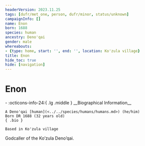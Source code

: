 ```yaml
---
headerVersion: 2023.11.25
tags: [dufr/met_one, person, dufr/minor, status/unknown]
campaignInfo: []
name: Enon
born: 1688
species: human
ancestry: Deno'qai
gender: male
whereabouts:
- {type: home, start: '', end: '', location: Ko'zula village}
title: Enon
hide_toc: true
hide: [navigation]
---
```

# Enon
<div class="grid cards ext-narrow-margin ext-one-column" markdown>
- :octicons-info-24:{ .lg .middle } __Biographical Information__

    A Deno'qai [human](<../../species/humans/humans.md>) (he/him)  
    Born DR 1688 (32 years old)  
    { .bio }

    Based in Ko'zula village
</div>


Godcaller of the Ko’zula Deno’qai. 


